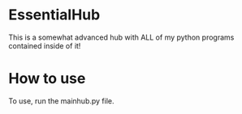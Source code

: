 # EssentialHub
This is a somewhat advanced hub with ALL of my python programs contained inside of it!

# How to use
To use, run the mainhub.py file.
